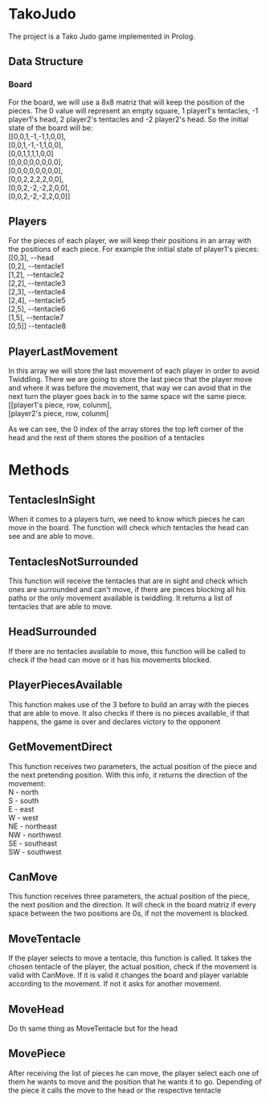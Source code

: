 # TakoJudo

The project is a Tako Judo game implemented in Prolog.

## Data Structure
### Board
For the board, we will use a 8x8 matriz that will keep the position of the pieces. The 0 value will represent an empty square, 1 player1's tentacles, -1 player1's head, 2 player2's tentacles and -2 player2's head. So the initial state of the board will be:   
[[0,0,1,-1,-1,1,0,0],   
[0,0,1,-1,-1,1,0,0],   
[0,0,1,1,1,1,0,0]   
[0,0,0,0,0,0,0,0],   
[0,0,0,0,0,0,0,0],   
[0,0,2,2,2,2,0,0],   
[0,0,2,-2,-2,2,0,0],   
[0,0,2,-2,-2,2,0,0]]

## Players
For the pieces of each player, we will keep their positions in an array with the positions of each piece. For example the initial state of player1's pieces:   
[[0,3],   --head   
[0,2],    --tentacle1   
[1,2],    --tentacle2   
[2,2],    --tentacle3   
[2,3],    --tentacle4   
[2,4],    --tentacle5   
[2,5],    --tentacle6   
[1,5],    --tentacle7   
[0,5]]    --tentacle8

## PlayerLastMovement
In this array we will store the last movement of each player in order to avoid Twiddling. There we are going to store the last piece that the player move and where it was before the movement, that way we can avoid that in the next turn the player goes back in to the same space wit the same piece.   
[[player1's piece, row, colunm],   
[player2's piece, row, colunm]

As we can see, the 0 index of the array stores the top left corner of the head and the rest of them stores the position of a tentacles

# Methods
## TentaclesInSight
When it comes to a players turn, we need to know which pieces he can move in the board. The function will check which tentacles the head can see and are able to move.

## TentaclesNotSurrounded
This function will receive the tentacles that are in sight and check which ones are surrounded and can't move, if there are pieces blocking all his paths or the only movement available is twiddling. It returns a list of tentacles that are able to move.

## HeadSurrounded
If there are no tentacles available to move, this function will be called to check if the head can move or it has his movements blocked. 

## PlayerPiecesAvailable
This function makes use of the 3 before to build an array with the pieces that are able to move. It also checks if there is no pieces available, if that happens, the game is over and declares victory to the opponent

## GetMovementDirect
This function receives two parameters, the actual position of the piece and the next pretending position. With this info, it returns the direction of the movement:   
N - north   
S - south   
E - east   
W - west   
NE - northeast   
NW - northwest   
SE - southeast   
SW - southwest

## CanMove
This function receives three parameters, the actual position of the piece, the next position and the direction. It will check in the board matriz if every space between the two positions are 0s, if not the movement is blocked.

## MoveTentacle
If the player selects to move a tentacle, this function is called. It takes the chosen tentacle of the player, the actual position, check if the movement is valid with CanMove. If it is valid it changes the board and player variable according to the movement. If not it asks for another movement.

## MoveHead
Do th same thing as MoveTentacle but for the head

## MovePiece
After receiving the list of pieces he can move, the player select each one of them he wants to move and the position that he wants it to go. Depending of the piece it calls the move to the head or the respective tentacle
